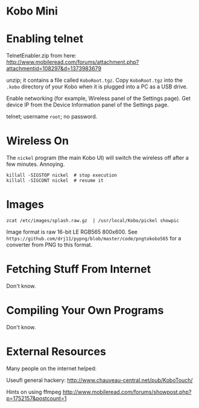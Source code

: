 Kobo Mini
=========

Enabling telnet
===============

TelnetEnabler.zip from here: http://www.mobileread.com/forums/attachment.php?attachmentid=108297&d=1373983679

unzip; it contains a file called `KoboRoot.tgz`. Copy
`KoboRoot.tgz` into the `.kobo` directory of your
Kobo when it is plugged into a PC as a USB drive.

Enable networking (for example, Wireless panel of the Settings
page). Get device IP from the Device Information panel of the
Settings page.

telnet; username `root`; no password.

Wireless On
===========

The `nickel` program (the main Kobo UI) will switch the wireless
off after a few minutes. Annoying.

    killall -SIGSTOP nickel  # stop execution
    killall -SIGCONT nickel  # resume it

Images
======

    zcat /etc/images/splash.raw.gz  | /usr/local/Kobo/pickel showpic

Image format is raw 16-bit LE RGB565 800x600. See
`https://github.com/drj11/pypng/blob/master/code/pngtokobo565`
for a converter from PNG to this format.

Fetching Stuff From Internet
============================

Don't know.

Compiling Your Own Programs
===========================

Don't know.

External Resources
==================

Many people on the internet helped:

Useufl general hackery: http://www.chauveau-central.net/pub/KoboTouch/

Hints on using ffmpeg http://www.mobileread.com/forums/showpost.php?p=1752157&postcount=1
